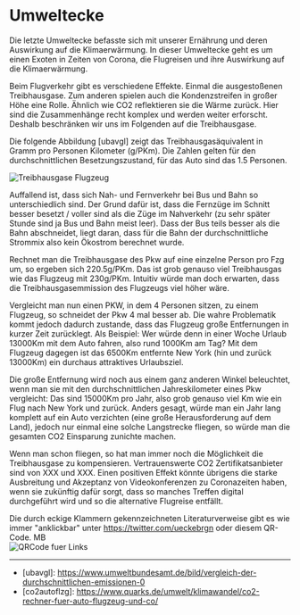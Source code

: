 # Umweltecke

Die letzte Umweltecke befasste sich mit unserer Ernährung und deren Auswirkung auf die Klimaerwärmung. In dieser Umweltecke geht es um einen Exoten in Zeiten von Corona, die Flugreisen und ihre Auswirkung auf die Klimaerwärmung.

Beim Flugverkehr gibt es verschiedene Effekte. Einmal die ausgestoßenen Treibhausgase. Zum anderen spielen auch die Kondenzstreifen in großer Höhe eine Rolle. Ähnlich wie CO2 reflektieren sie die Wärme zurück. Hier sind die Zusammenhänge recht komplex und werden weiter erforscht. Deshalb beschränken wir uns im Folgenden auf die Treibhausgase.

Die folgende Abbildung \[ubavgl\] zeigt das Treibhausgasäquivalent in Gramm pro Personen Kilometer (g/PKm). Die Zahlen gelten für den durchschnittlichen Besetzungszustand, für das Auto sind das 1.5 Personen.

![Treibhausgase Flugzeug](treibhausgase_flugzeug.png)

Auffallend ist, dass sich Nah- und Fernverkehr bei Bus und Bahn so unterschiedlich sind. Der Grund dafür ist, dass die Fernzüge im Schnitt besser besetzt / voller sind als die Züge im Nahverkehr (zu sehr später Stunde sind ja Bus und Bahn meist leer). Dass der Bus teils besser als die Bahn abschneidet, liegt daran, dass für die Bahn der durchschnittliche Strommix also kein Ökostrom berechnet wurde.

Rechnet man die Treibhausgase des Pkw auf eine einzelne Person pro Fzg um, so ergeben sich 220.5g/PKm. Das ist grob genauso viel Treibhausgas wie das Flugzeug mit 230g/PKm. Intuitiv würde man doch erwarten, dass die Treibhausgasemmission des Flugzeugs viel höher wäre.

Vergleicht man nun einen PKW, in dem 4 Personen sitzen, zu einem Flugzeug, so schneidet der Pkw 4 mal besser ab. Die wahre Problematik kommt jedoch dadurch zustande, dass das Flugzeug große Entfernungen in kurzer Zeit zurücklegt. Als Beispiel: Wer würde denn in einer Woche Urlaub 13000Km mit dem Auto fahren, also rund 1000Km am Tag? Mit dem Flugzeug dagegen ist das 6500Km entfernte New York (hin und zurück 13000Km) ein durchaus attraktives Urlaubsziel.

Die große Entfernung wird noch aus einem ganz anderen Winkel beleuchtet, wenn man sie mit den durchschnittlichen Jahreskilometer eines Pkw vergleicht: Das sind 15000Km pro Jahr, also grob genauso viel Km wie ein Flug nach New York und zurück. Anders gesagt, würde man ein Jahr lang komplett auf ein Auto verzichten (eine große Herausforderung auf dem Land), jedoch nur einmal eine solche Langstrecke fliegen, so würde man die gesamten CO2 Einsparung zunichte machen.

Wenn man schon fliegen, so hat man immer noch die Möglichkeit die Treibhausgase zu kompensieren. Vertrauenswerte CO2 Zertifikatsanbieter sind von XXX und XXX. Einen positiven Effekt könnte übrigens die starke Ausbreitung und Akzeptanz von Videokonferenzen zu Coronazeiten haben, wenn sie zukünftig dafür sorgt, dass so manches Treffen digital durchgeführt wird und so die alternative Flugreise entfällt.

Die durch eckige Klammern gekennzeichneten Literaturverweise gibt es wie immer "anklickbar" unter https://twitter.com/ueckebrgn oder diesem QR-Code. MB <br/>
![QRCode fuer Links](ueckebrgn_qr_code.png)

----

- \[ubavgl\]: https://www.umweltbundesamt.de/bild/vergleich-der-durchschnittlichen-emissionen-0 <br/>
- \[co2autoflzg\]: https://www.quarks.de/umwelt/klimawandel/co2-rechner-fuer-auto-flugzeug-und-co/ <br/>

